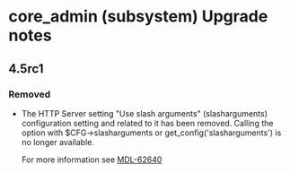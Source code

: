 # core_admin (subsystem) Upgrade notes

## 4.5rc1

### Removed

- The HTTP Server setting "Use slash arguments" (slasharguments) configuration setting and related to it has been removed. Calling the option with $CFG->slasharguments or get_config('slasharguments') is no longer available.

  For more information see [MDL-62640](https://tracker.moodle.org/browse/MDL-62640)

